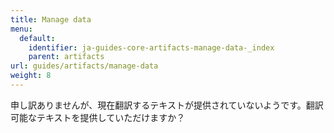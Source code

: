 ```yaml
---
title: Manage data
menu:
  default:
    identifier: ja-guides-core-artifacts-manage-data-_index
    parent: artifacts
url: guides/artifacts/manage-data
weight: 8
---
```


申し訳ありませんが、現在翻訳するテキストが提供されていないようです。翻訳可能なテキストを提供していただけますか？